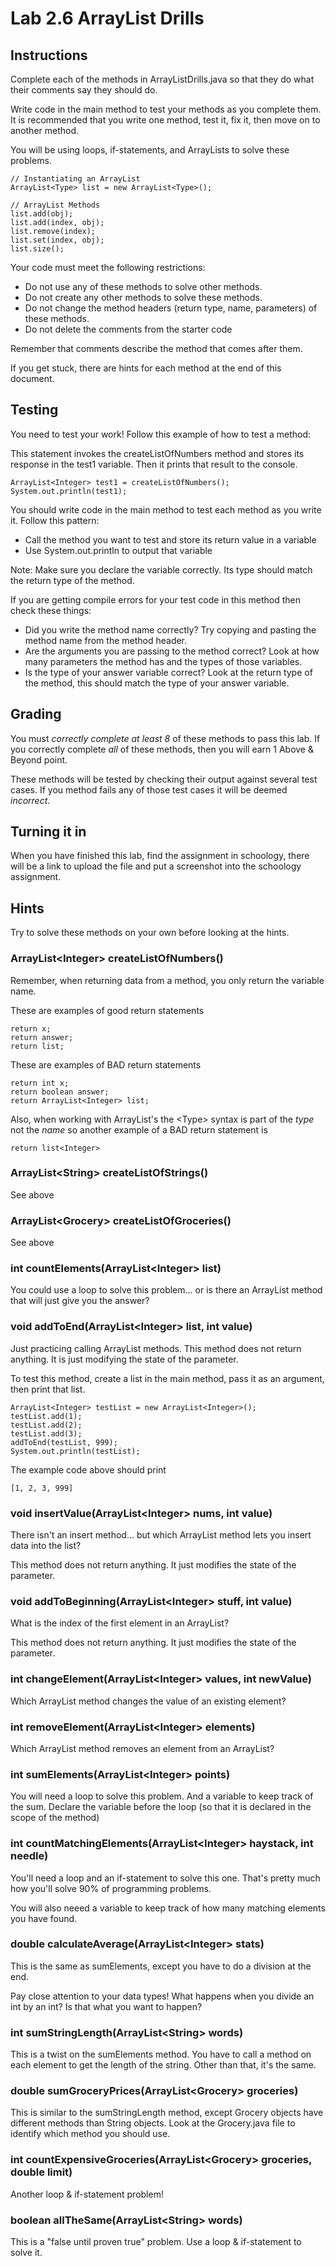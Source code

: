 # Lab 2.6 ArrayList Drills

## Instructions

Complete each of the methods in ArrayListDrills.java so that they do what their comments say they should do.

Write code in the main method to test your methods as you complete them. It is recommended that you write one method, test it, fix it, then move on to another method.

You will be using loops, if-statements, and ArrayLists to solve these problems.

```
// Instantiating an ArrayList
ArrayList<Type> list = new ArrayList<Type>();

// ArrayList Methods
list.add(obj);
list.add(index, obj);
list.remove(index);
list.set(index, obj);
list.size();
```

Your code must meet the following restrictions:

*  Do not use any of these methods to solve other methods.
*  Do not create any other methods to solve these methods.
*  Do not change the method headers (return type, name, parameters) of these methods.
*  Do not delete the comments from the starter code

Remember that comments describe the method that comes after them.

If you get stuck, there are hints for each method at the end of this document.

## Testing

You need to test your work! Follow this example of how to test a method:

This statement invokes the createListOfNumbers method and stores its response in the test1 variable. Then it prints that result to the console.

```
ArrayList<Integer> test1 = createListOfNumbers();
System.out.println(test1);
```

You should write code in the main method to test each method as you write it. Follow this pattern:

* Call the method you want to test and store its return value in a variable
* Use System.out.println to output that variable

Note: Make sure you declare the variable correctly. Its type should match the return type of the method.

If you are getting compile errors for your test code in this method then check these things:

* Did you write the method name correctly? Try copying and pasting the method name from the method header.
* Are the arguments you are passing to the method correct? Look at how many parameters the method has and the types of those variables.
* Is the type of your answer variable correct? Look at the return type of the method, this should match the type of your answer variable.

## Grading

You must *correctly complete at least 8* of these methods to pass this lab. If you correctly complete *all* of these methods, then you will earn 1 Above & Beyond point.

These methods will be tested by checking their output against several test cases. If you method fails any of those test cases it will be deemed *incorrect*.

## Turning it in

When you have finished this lab, find the assignment in schoology, there will be a link to upload the file and put a screenshot into the schoology assignment.

## Hints

Try to solve these methods on your own before looking at the hints.

### ArrayList\<Integer> createListOfNumbers()
Remember, when returning data from a method, you only return the variable name.

These are examples of good return statements
```
return x;
return answer;
return list;
```

These are examples of BAD return statements
```
return int x;
return boolean answer;
return ArrayList<Integer> list;
```
Also, when working with ArrayList's the \<Type> syntax is part of the *type* not the *name* so another example of a BAD return statement is
```
return list<Integer>
```

### ArrayList\<String> createListOfStrings()
See above

### ArrayList\<Grocery> createListOfGroceries()
See above

### int countElements(ArrayList\<Integer> list)
You could use a loop to solve this problem... or is there an ArrayList method that will just give you the answer?

### void addToEnd(ArrayList\<Integer> list, int value)
Just practicing calling ArrayList methods. This method does not return anything. It is just modifying the state of the parameter.

To test this method, create a list in the main method, pass it as an argument, then print that list.

```
ArrayList<Integer> testList = new ArrayList<Integer>();
testList.add(1);
testList.add(2);
testList.add(3);
addToEnd(testList, 999);
System.out.println(testList);
```
The example code above should print
```
[1, 2, 3, 999]
```

### void insertValue(ArrayList\<Integer> nums, int value)
There isn't an insert method... but which ArrayList method lets you insert data into the list?

This method does not return anything. It just modifies the state of the parameter.

### void addToBeginning(ArrayList\<Integer> stuff, int value)
What is the index of the first element in an ArrayList?

This method does not return anything. It just modifies the state of the parameter.

### int changeElement(ArrayList\<Integer> values, int newValue)
Which ArrayList method changes the value of an existing element?

### int removeElement(ArrayList\<Integer> elements)
Which ArrayList method removes an element from an ArrayList?

### int sumElements(ArrayList\<Integer> points)
You will need a loop to solve this problem. And a variable to keep track of the sum. Declare the variable before the loop (so that it is declared in the scope of the method)

### int countMatchingElements(ArrayList\<Integer> haystack, int needle)
You'll need a loop and an if-statement to solve this one. That's pretty much how you'll solve 90% of programming problems.

You will also neeed a variable to keep track of how many matching elements you have found.

### double calculateAverage(ArrayList\<Integer> stats)
This is the same as sumElements, except you have to do a division at the end.

Pay close attention to your data types! What happens when you divide an int by an int? Is that what you want to happen?

### int sumStringLength(ArrayList\<String> words)
This is a twist on the sumElements method. You have to call a method on each element to get the length of the string. Other than that, it's the same.

### double sumGroceryPrices(ArrayList\<Grocery> groceries)
This is similar to the sumStringLength method, except Grocery objects have different methods than String objects. Look at the Grocery.java file to identify which method you should use.

### int countExpensiveGroceries(ArrayList\<Grocery> groceries, double limit)
Another loop & if-statement problem!

### boolean allTheSame(ArrayList\<String> words)
This is a "false until proven true" problem. Use a loop & if-statement to solve it.
